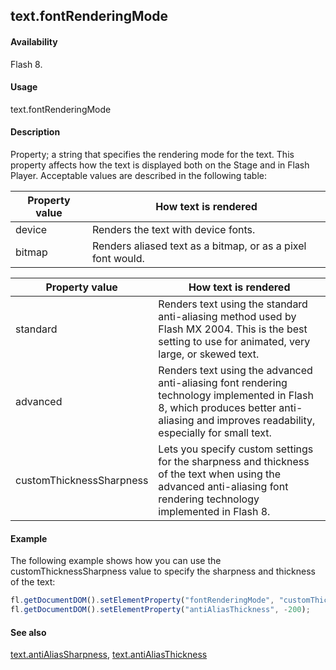 ## text.fontRenderingMode

#### Availability

Flash 8.

#### Usage

text.fontRenderingMode

#### Description

Property; a string that specifies the rendering mode for the text. This property affects how the text is displayed both on the Stage and in Flash Player. Acceptable values are described in the following table:

| **Property value** | **How text is rendered**                                    |
|--------------------|-------------------------------------------------------------|
| device             | Renders the text with device fonts.                         |
| bitmap             | Renders aliased text as a bitmap, or as a pixel font would. |



| **Property value**       | **How text is rendered**                                                                                                                                                                 |
|--------------------------|------------------------------------------------------------------------------------------------------------------------------------------------------------------------------------------|
| standard                 | Renders text using the standard anti-aliasing method used by Flash MX 2004. This is the best setting to use for animated, very large, or skewed text.                                    |
| advanced                 | Renders text using the advanced anti-aliasing font rendering technology implemented in Flash 8, which produces better anti-aliasing and improves readability, especially for small text. |
| customThicknessSharpness | Lets you specify custom settings for the sharpness and thickness of the text when using the advanced anti-aliasing font rendering technology implemented in Flash 8.                     |

#### Example

The following example shows how you can use the customThicknessSharpness value to specify the sharpness and thickness of the text:
```javascript
fl.getDocumentDOM().setElementProperty("fontRenderingMode", "customThicknessSharpness"); fl.getDocumentDOM().setElementProperty("antiAliasSharpness", 400);
fl.getDocumentDOM().setElementProperty("antiAliasThickness", -200);
```
#### See also

[text.antiAliasSharpness](../Text_object/text1.md), [text.antiAliasThickness](../Text_object/text2.md)
